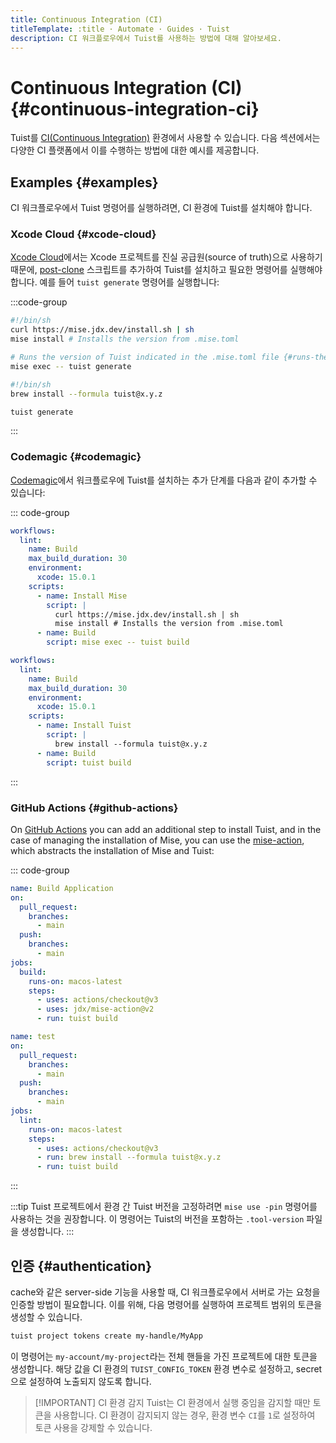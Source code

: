 ```yaml
---
title: Continuous Integration (CI)
titleTemplate: :title · Automate · Guides · Tuist
description: CI 워크플로우에서 Tuist를 사용하는 방법에 대해 알아보세요.
---
```


# Continuous Integration (CI) {#continuous-integration-ci}

Tuist를 [CI(Continuous Integration)](https://en.wikipedia.org/wiki/Continuous_integration) 환경에서 사용할 수 있습니다. 다음 섹션에서는 다양한 CI 플랫폼에서 이를 수행하는 방법에 대한 예시를 제공합니다.

## Examples {#examples}

CI 워크플로우에서 Tuist 명령어를 실행하려면, CI 환경에 Tuist를 설치해야 합니다.

### Xcode Cloud {#xcode-cloud}

[Xcode Cloud](https://developer.apple.com/xcode-cloud/)에서는 Xcode 프로젝트를 진실 공급원(source of truth)으로 사용하기 때문에, [post-clone](https://developer.apple.com/documentation/xcode/writing-custom-build-scripts#Create-a-custom-build-script) 스크립트를 추가하여 Tuist를 설치하고 필요한 명령어를 실행해야 합니다. 예를 들어 `tuist generate` 명령어를 실행합니다:

:::code-group

```bash [Mise]
#!/bin/sh
curl https://mise.jdx.dev/install.sh | sh
mise install # Installs the version from .mise.toml

# Runs the version of Tuist indicated in the .mise.toml file {#runs-the-version-of-tuist-indicated-in-the-misetoml-file}
mise exec -- tuist generate
```

```bash [Homebrew]
#!/bin/sh
brew install --formula tuist@x.y.z

tuist generate
```

:::

### Codemagic {#codemagic}

[Codemagic](https://codemagic.io)에서 워크플로우에 Tuist를 설치하는 추가 단계를 다음과 같이 추가할 수 있습니다:

::: code-group

```yaml [Mise]
workflows:
  lint:
    name: Build
    max_build_duration: 30
    environment:
      xcode: 15.0.1
    scripts:
      - name: Install Mise
        script: |
          curl https://mise.jdx.dev/install.sh | sh
          mise install # Installs the version from .mise.toml
      - name: Build
        script: mise exec -- tuist build
```

```yaml [Homebrew]
workflows:
  lint:
    name: Build
    max_build_duration: 30
    environment:
      xcode: 15.0.1
    scripts:
      - name: Install Tuist
        script: |
          brew install --formula tuist@x.y.z
      - name: Build
        script: tuist build
```

:::

### GitHub Actions {#github-actions}

On [GitHub Actions](https://docs.github.com/en/actions) you can add an additional step to install Tuist, and in the case of managing the installation of Mise, you can use the [mise-action](https://github.com/jdx/mise-action), which abstracts the installation of Mise and Tuist:

::: code-group

```yaml [Mise]
name: Build Application
on:
  pull_request:
    branches:
      - main
  push:
    branches:
      - main
jobs:
  build:
    runs-on: macos-latest
    steps:
      - uses: actions/checkout@v3
      - uses: jdx/mise-action@v2
      - run: tuist build
```

```yaml [Homebrew]
name: test
on:
  pull_request:
    branches:
      - main
  push:
    branches:
      - main
jobs:
  lint:
    runs-on: macos-latest
    steps:
      - uses: actions/checkout@v3
      - run: brew install --formula tuist@x.y.z
      - run: tuist build
```

:::

:::tip
Tuist 프로젝트에서 환경 간 Tuist 버전을 고정하려면 `mise use -pin` 명령어를 사용하는 것을 권장합니다. 이 명령어는 Tuist의 버전을 포함하는 `.tool-version` 파일을 생성합니다.
:::

## 인증 {#authentication}

<LocalizedLink href="/guides/features/cache">cache</LocalizedLink>와 같은 server-side 기능을 사용할 때, CI 워크플로우에서 서버로 가는 요청을 인증할 방법이 필요합니다. 이를 위해, 다음 명령어를 실행하여 프로젝트 범위의 토큰을 생성할 수 있습니다.

```bash
tuist project tokens create my-handle/MyApp
```

이 명령어는 `my-account/my-project`라는 전체 핸들을 가진 프로젝트에 대한 토큰을 생성합니다. 해당 값을 CI 환경의 `TUIST_CONFIG_TOKEN` 환경 변수로 설정하고, secret으로 설정하여 노출되지 않도록 합니다.

> [!IMPORTANT] CI 환경 감지
> Tuist는 CI 환경에서 실행 중임을 감지할 때만 토큰을 사용합니다. CI 환경이 감지되지 않는 경우, 환경 변수 `CI`를 `1`로 설정하여 토큰 사용을 강제할 수 있습니다.
